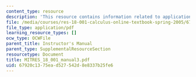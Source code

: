 ```yaml
---
content_type: resource
description: 'This resource contains information related to applications of the derivative. '
file: /media/courses/res-18-001-calculus-online-textbook-spring-2005/67920c1375ead527542d8e8337b25fe6_MITRES_18_001_manual3.pdf
file_type: application/pdf
learning_resource_types: []
ocw_type: OCWFile
parent_title: Instructor's Manual
parent_type: SupplementalResourceSection
resourcetype: Document
title: MITRES_18_001_manual3.pdf
uid: 67920c13-75ea-d527-542d-8e8337b25fe6
---
```

